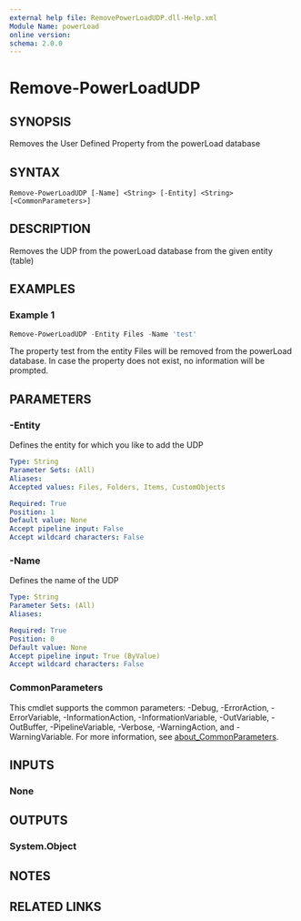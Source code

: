 ```yaml
---
external help file: RemovePowerLoadUDP.dll-Help.xml
Module Name: powerLoad
online version:
schema: 2.0.0
---
```


# Remove-PowerLoadUDP

## SYNOPSIS
Removes the User Defined Property from the powerLoad database

## SYNTAX

```
Remove-PowerLoadUDP [-Name] <String> [-Entity] <String> [<CommonParameters>]
```

## DESCRIPTION
Removes the UDP from the powerLoad database from the given entity (table)

## EXAMPLES

### Example 1
```powershell
Remove-PowerLoadUDP -Entity Files -Name 'test'
```

The property test from the entity Files will be removed from the powerLoad database. In case the property does not exist, no information will be prompted.

## PARAMETERS

### -Entity
Defines the entity for which you like to add the UDP

```yaml
Type: String
Parameter Sets: (All)
Aliases:
Accepted values: Files, Folders, Items, CustomObjects

Required: True
Position: 1
Default value: None
Accept pipeline input: False
Accept wildcard characters: False
```

### -Name
Defines the name of the UDP

```yaml
Type: String
Parameter Sets: (All)
Aliases:

Required: True
Position: 0
Default value: None
Accept pipeline input: True (ByValue)
Accept wildcard characters: False
```

### CommonParameters
This cmdlet supports the common parameters: -Debug, -ErrorAction, -ErrorVariable, -InformationAction, -InformationVariable, -OutVariable, -OutBuffer, -PipelineVariable, -Verbose, -WarningAction, and -WarningVariable. For more information, see [about_CommonParameters](http://go.microsoft.com/fwlink/?LinkID=113216).

## INPUTS

### None

## OUTPUTS

### System.Object
## NOTES

## RELATED LINKS
